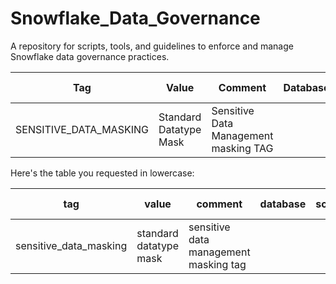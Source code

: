 # Snowflake_Data_Governance
A repository for scripts, tools, and guidelines to enforce and manage Snowflake data governance practices.


| **Tag**                  | **Value**                     | **Comment**                                    | **Database** | **Schema** | **Object Name**                          | **Column**             | **Domain** | **Date**      |
|--------------------------|-------------------------------|------------------------------------------------|--------------|------------|------------------------------------------|------------------------|------------|---------------|
| SENSITIVE_DATA_MASKING   | Standard Datatype Mask        | Sensitive Data Management masking TAG          |              |            |                                          |                        | COLUMN     | 2024-08-20    |


Here's the table you requested in lowercase:

| **tag**                  | **value**                     | **comment**                                    | **database** | **schema** | **object name**                          | **column**             | **domain** | **date**      |
|--------------------------|-------------------------------|------------------------------------------------|--------------|------------|------------------------------------------|------------------------|------------|---------------|
| sensitive_data_masking   | standard datatype mask        | sensitive data management masking tag          |              |            |                                          |                        | column     | 2024-08-20    |
